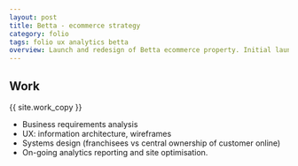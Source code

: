 ```yaml
---
layout: post
title: Betta - ecommerce strategy
category: folio
tags: folio ux analytics betta
overview: Launch and redesign of Betta ecommerce property. Initial launch to prove ecommerce viability within the business and subsequently relaunch with a more robust infrastructure.
---
```


## Work

{{ site.work_copy }}

* Business requirements analysis
* UX: information architecture, wireframes
* Systems design (franchisees vs central ownership of customer online)
* On-going analytics reporting and site optimisation.
